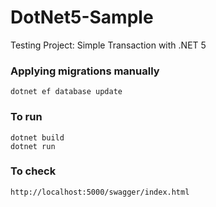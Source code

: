 # DotNet5-Sample
Testing Project: Simple Transaction with .NET 5
### Applying migrations manually
```
dotnet ef database update
```

### To run 
```
dotnet build
dotnet run
```

### To check
```
http://localhost:5000/swagger/index.html
```